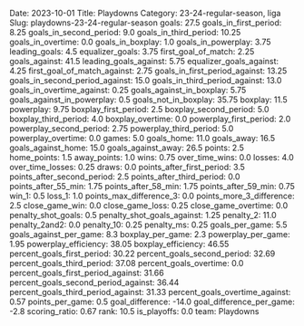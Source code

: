 Date: 2023-10-01
Title: Playdowns
Category: 23-24-regular-season, liga
Slug: playdowns-23-24-regular-season
goals: 27.5
goals_in_first_period: 8.25
goals_in_second_period: 9.0
goals_in_third_period: 10.25
goals_in_overtime: 0.0
goals_in_boxplay: 1.0
goals_in_powerplay: 3.75
leading_goals: 4.5
equalizer_goals: 3.75
first_goal_of_match: 2.25
goals_against: 41.5
leading_goals_against: 5.75
equalizer_goals_against: 4.25
first_goal_of_match_against: 2.75
goals_in_first_period_against: 13.25
goals_in_second_period_against: 15.0
goals_in_third_period_against: 13.0
goals_in_overtime_against: 0.25
goals_against_in_boxplay: 5.75
goals_against_in_powerplay: 0.5
goals_not_in_boxplay: 35.75
boxplay: 11.5
powerplay: 9.75
boxplay_first_period: 2.5
boxplay_second_period: 5.0
boxplay_third_period: 4.0
boxplay_overtime: 0.0
powerplay_first_period: 2.0
powerplay_second_period: 2.75
powerplay_third_period: 5.0
powerplay_overtime: 0.0
games: 5.0
goals_home: 11.0
goals_away: 16.5
goals_against_home: 15.0
goals_against_away: 26.5
points: 2.5
home_points: 1.5
away_points: 1.0
wins: 0.75
over_time_wins: 0.0
losses: 4.0
over_time_losses: 0.25
draws: 0.0
points_after_first_period: 3.5
points_after_second_period: 2.5
points_after_third_period: 0.0
points_after_55_min: 1.75
points_after_58_min: 1.75
points_after_59_min: 0.75
win_1: 0.5
loss_1: 1.0
points_max_difference_3: 0.0
points_more_3_difference: 2.5
close_game_win: 0.0
close_game_loss: 0.25
close_game_overtime: 0.0
penalty_shot_goals: 0.5
penalty_shot_goals_against: 1.25
penalty_2: 11.0
penalty_2and2: 0.0
penalty_10: 0.25
penalty_ms: 0.25
goals_per_game: 5.5
goals_against_per_game: 8.3
boxplay_per_game: 2.3
powerplay_per_game: 1.95
powerplay_efficiency: 38.05
boxplay_efficiency: 46.55
percent_goals_first_period: 30.22
percent_goals_second_period: 32.69
percent_goals_third_period: 37.08
percent_goals_overtime: 0.0
percent_goals_first_period_against: 31.66
percent_goals_second_period_against: 36.44
percent_goals_third_period_against: 31.33
percent_goals_overtime_against: 0.57
points_per_game: 0.5
goal_difference: -14.0
goal_difference_per_game: -2.8
scoring_ratio: 0.67
rank: 10.5
is_playoffs: 0.0
team: Playdowns
